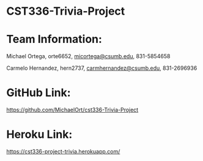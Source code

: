 # CST336-Trivia-Project

# Team Information:
Michael Ortega, orte6652, micortega@csumb.edu, 831-5854658

Carmelo Hernandez, hern2737, carmhernandez@csumb.edu, 831-2696936 

# GitHub Link:
https://github.com/MichaelOrt/cst336-Trivia-Project

# Heroku Link:
https://cst336-project-trivia.herokuapp.com/
